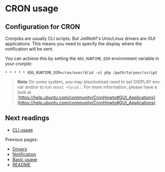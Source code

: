 # CRON usage

## Configuration for CRON

Cronjobs are usually CLI scripts. But JoliNotif's Unix/Linux drivers are GUI
applications. This means you need to specify the display where the notification
will be sent.

You can achieve this by setting the `XDG_RUNTIME_DIR` environment variable in your
cronjob:

```
* * * * * XDG_RUNTIME_DIR=/run/user/$(id -u) php /path/to/your/script
```

> **Note**
> On some system, you may also/instead need to set DISPLAY env var and/or to
> run `xhost +local:`. For more information, please have a look at
> [https://help.ubuntu.com/community/CronHowto#GUI_Applications](https://help.ubuntu.com/community/CronHowto#GUI_Applications)

## Next readings

* [CLI usage](05-cli-usage.md)

Previous pages:

* [Drivers](03-drivers.md)
* [Notification](02-notification.md)
* [Basic usage](01-basic-usage.md)
* [README](../README.md)
